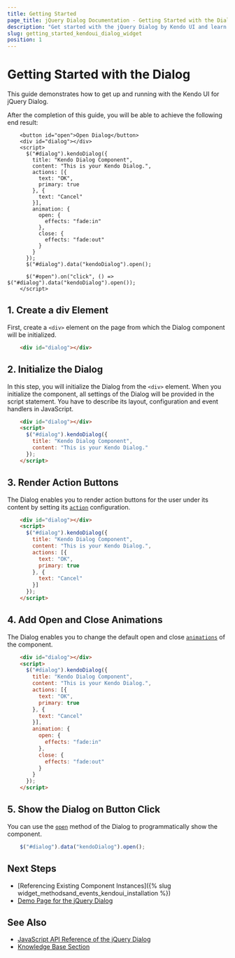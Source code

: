 ```yaml
---
title: Getting Started
page_title: jQuery Dialog Documentation - Getting Started with the Dialog
description: "Get started with the jQuery Dialog by Kendo UI and learn how to create, initialize, and enable the component."
slug: getting_started_kendoui_dialog_widget
position: 1
---
```


# Getting Started with the Dialog

This guide demonstrates how to get up and running with the Kendo UI for jQuery Dialog.

After the completion of this guide, you will be able to achieve the following end result:

```dojo
    <button id="open">Open Dialog</button>
    <div id="dialog"></div>
    <script>
      $("#dialog").kendoDialog({
        title: "Kendo Dialog Component",
        content: "This is your Kendo Dialog.",
        actions: [{
          text: "OK",
          primary: true
        }, {
          text: "Cancel"
        }],
        animation: {
          open: {
            effects: "fade:in"
          },
          close: {
            effects: "fade:out"
          }
        }
      });
      $("#dialog").data("kendoDialog").open();

      $("#open").on("click", () => $("#dialog").data("kendoDialog").open());
    </script>
```

## 1. Create a div Element

First, create a `<div>` element on the page from which the Dialog component will be initialized.

```html
    <div id="dialog"></div>
```

## 2. Initialize the Dialog

In this step, you will initialize the Dialog from the `<div>` element. When you initialize the component, all settings of the Dialog will be provided in the script statement. You have to describe its layout, configuration and event handlers in JavaScript.

```html
    <div id="dialog"></div>
    <script>
      $("#dialog").kendoDialog({
        title: "Kendo Dialog Component",
        content: "This is your Kendo Dialog."
      });
    </script>
```

## 3. Render Action Buttons

The Dialog enables you to render action buttons for the user under its content by setting its [`action`](/api/javascript/ui/dialog/configuration/actions) configuration.

```html
    <div id="dialog"></div>
    <script>
      $("#dialog").kendoDialog({
        title: "Kendo Dialog Component",
        content: "This is your Kendo Dialog.",
        actions: [{
          text: "OK",
          primary: true
        }, {
          text: "Cancel"
        }]
      });
    </script>
```

## 4. Add Open and Close Animations

The Dialog enables you to change the default open and close [`animations`](/api/javascript/ui/dialog/configuration/animation) of the component.

```html
    <div id="dialog"></div>
    <script>
      $("#dialog").kendoDialog({
        title: "Kendo Dialog Component",
        content: "This is your Kendo Dialog.",
        actions: [{
          text: "OK",
          primary: true
        }, {
          text: "Cancel"
        }],
        animation: {
          open: {
            effects: "fade:in"
          },
          close: {
            effects: "fade:out"
          }
        }
      });
    </script>
```

## 5. Show the Dialog on Button Click

You can use the [`open`](/api/javascript/ui/dialog/methods/open) method of the Dialog to programmatically show the component.

```javascript
    $("#dialog").data("kendoDialog").open();
```

## Next Steps 

* [Referencing Existing Component Instances]({% slug widget_methodsand_events_kendoui_installation %}) 
* [Demo Page for the jQuery Dialog](https://demos.telerik.com/kendo-ui/dialog/index)

## See Also 

* [JavaScript API Reference of the jQuery Dialog](/api/javascript/ui/dialog)
* [Knowledge Base Section](/knowledge-base)

<script>
  window.onload = function() {
    document.getElementsByClassName("btn-run")[0].click();
  }
</script>